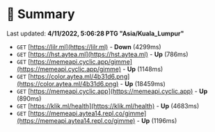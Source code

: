 # 📖 Summary
Last updated: **4/11/2022, 5:06:28 PTG "Asia/Kuala_Lumpur"**

- `GET` [https://lilr.ml](https://lilr.ml) - **Down** (4299ms)
- `GET` [https://hst.aytea.ml](https://hst.aytea.ml) - **Up** (786ms)
- `GET` [https://memeapi.cyclic.app/gimme](https://memeapi.cyclic.app/gimme) - **Up** (1148ms)
- `GET` [https://color.aytea.ml/4b31d6.png](https://color.aytea.ml/4b31d6.png) - **Up** (18459ms)
- `GET` [https://memeapi.cyclic.app](https://memeapi.cyclic.app) - **Up** (890ms)
- `GET` [https://klik.ml/health](https://klik.ml/health) - **Up** (4683ms)
- `GET` [https://memeapi.aytea14.repl.co/gimme](https://memeapi.aytea14.repl.co/gimme) - **Up** (1196ms)
